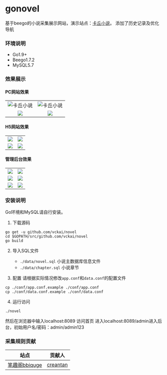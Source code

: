 # gonovel

基于beego的小说采集展示网站，演示站点：[卡丘小说](http://139.199.178.202:8089/)。
添加了历史记录及优化导航

### 环境说明
* Go1.9+
* Beego1.7.2
* MySQL5.7

### 效果展示

#### PC网站效果

| | |
|:---:|:---:|
|![卡丘小说](https://s01.vckai.com/up/2019/03/18/1552841367440689274.jpg)|![卡丘小说](https://s01.vckai.com/up/2019/03/18/1552841394044154532.jpg "卡丘小说")|
|![](https://s01.vckai.com/up/2019/03/18/1552841442329459205.jpg)|![](https://s01.vckai.com/up/2019/03/18/1552841452836628644.jpg)|

####  H5网站效果
| | |
|:---:|:---:|
|![](https://s01.vckai.com/up/2019/03/18/1552841460952649196.jpg)|![](https://s01.vckai.com/up/2019/03/18/1552841494705762686.jpg)|
|![](https://s01.vckai.com/up/2019/03/18/1552841479351451190.jpg)|![](https://s01.vckai.com/up/2019/03/18/1552841486870139995.jpg)|

####  管理后台效果
| | |
|:---:|:---:|
|![](https://s01.vckai.com/up/2019/03/18/1552841512895310951.jpg)|![](https://s01.vckai.com/up/2019/03/18/1552841521101010135.jpg)|
|![](https://s01.vckai.com/up/2019/03/18/1552841528344794326.jpg)|![](https://s01.vckai.com/up/2019/03/18/1552841537608031827.jpg)|
|![](https://s01.vckai.com/up/2019/03/18/1552841544702908774.jpg)|![](https://s01.vckai.com/up/2019/03/18/1552842227563530600.jpg)|

### 安装说明

Go环境和MySQL请自行安装。

1. 下载源码
```
go get -u github.com/vckai/novel
cd $GOPATH/src/github.com/vckai/novel
go build
```

2. 导入SQL文件
    * `./data/novel.sql`   小说主数据库信息文件
    * `./data/chapter.sql` 小说章节

3. 配置
请根据实际情况修改`app.conf`和`data.conf`的配置文件
```
cp ./conf/app.conf.example ./conf/app.conf
cp ./conf/data.conf.example ./conf/data.conf
```

4. 运行访问
```
./novel
```
然后在浏览器中输入localhost:8089 访问首页 进入localhost:8089/admin进入后台，初始用户名/密码：admin/admin123

### 采集规则贡献

| 站点 | 贡献人 |
|:---:|:---:|
|[笔趣阁bbiquge](https://www.bbiquge.com/)|[creantan](https://github.com/creantan)|
